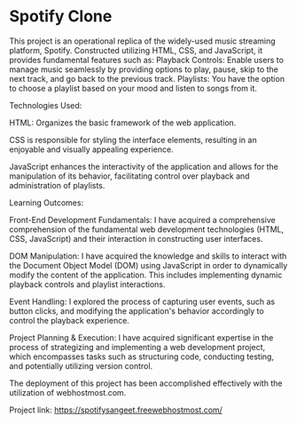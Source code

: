 # Spotify Clone
This project is an operational replica of the widely-used music streaming platform, Spotify. Constructed utilizing HTML, CSS, and JavaScript, it provides fundamental features such as:
Playback Controls: Enable users to manage music seamlessly by providing options to play, pause, skip to the next track, and go back to the previous track.
Playlists: You have the option to choose a playlist based on your mood and listen to songs from it.

Technologies Used:

HTML: Organizes the basic framework of the web application.

CSS is responsible for styling the interface elements, resulting in an enjoyable and visually appealing experience.

JavaScript enhances the interactivity of the application and allows for the manipulation of its behavior, facilitating control over playback and administration of playlists.

Learning Outcomes: 

Front-End Development Fundamentals: I have acquired a comprehensive comprehension of the fundamental web development technologies (HTML, CSS, JavaScript) and their interaction in constructing user interfaces.

DOM Manipulation: I have acquired the knowledge and skills to interact with the Document Object Model (DOM) using JavaScript in order to dynamically modify the content of the application. This includes implementing dynamic playback controls and playlist interactions.

Event Handling: I explored the process of capturing user events, such as button clicks, and modifying the application's behavior accordingly to control the playback experience.

Project Planning & Execution: I have acquired significant expertise in the process of strategizing and implementing a web development project, which encompasses tasks such as structuring code, conducting testing, and potentially utilizing version control.

The deployment of this project has been accomplished effectively with the utilization of webhostmost.com.

Project link: https://spotifysangeet.freewebhostmost.com/
